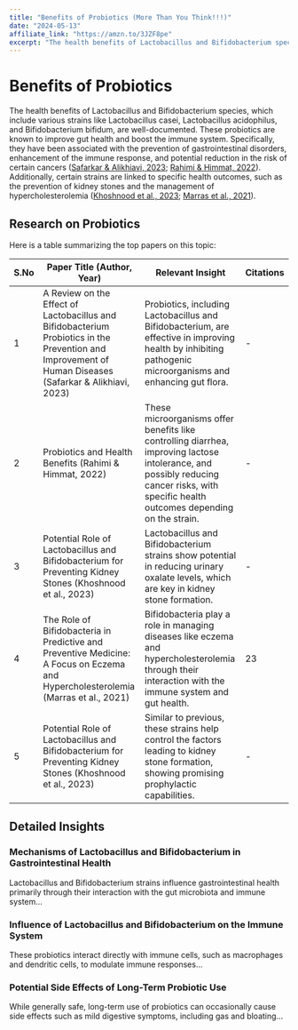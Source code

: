 ```yaml
---
title: "Benefits of Probiotics (More Than You Think!!!)"
date: "2024-05-13"
affiliate_link: "https://amzn.to/3JZF8pe"
excerpt: "The health benefits of Lactobacillus and Bifidobacterium species, which include various strains like Lactobacillus casei, Lactobacillus acidophilus..."
---
```


# Benefits of Probiotics

The health benefits of Lactobacillus and Bifidobacterium species, which include various strains like Lactobacillus casei, Lactobacillus acidophilus, and Bifidobacterium bifidum, are well-documented. These probiotics are known to improve gut health and boost the immune system. Specifically, they have been associated with the prevention of gastrointestinal disorders, enhancement of the immune response, and potential reduction in the risk of certain cancers ([Safarkar & Alikhiavi, 2023](https://typeset.io/papers/a-review-on-the-effect-of-lactobacillus-and-bifidobacterium-probiotics-4jfa); [Rahimi & Himmat, 2022](https://typeset.io/papers/probiotics-and-health-benefits-5ftu)). Additionally, certain strains are linked to specific health outcomes, such as the prevention of kidney stones and the management of hypercholesterolemia ([Khoshnood et al., 2023](https://typeset.io/papers/potential-role-of-lactobacillus-and-bifidobacterium-for-preventing-kidney-stones-3jtu); [Marras et al., 2021](https://typeset.io/papers/the-role-of-bifidobacteria-in-predictive-and-preventive-medicine-9eu4)).

## Research on Probiotics
Here is a table summarizing the top papers on this topic:

| S.No | Paper Title (Author, Year) | Relevant Insight | Citations |
|------|----------------------------|------------------|-----------|
| 1    | A Review on the Effect of Lactobacillus and Bifidobacterium Probiotics in the Prevention and Improvement of Human Diseases (Safarkar & Alikhiavi, 2023) | Probiotics, including Lactobacillus and Bifidobacterium, are effective in improving health by inhibiting pathogenic microorganisms and enhancing gut flora. | - |
| 2    | Probiotics and Health Benefits (Rahimi & Himmat, 2022) | These microorganisms offer benefits like controlling diarrhea, improving lactose intolerance, and possibly reducing cancer risks, with specific health outcomes depending on the strain. | - |
| 3    | Potential Role of Lactobacillus and Bifidobacterium for Preventing Kidney Stones (Khoshnood et al., 2023) | Lactobacillus and Bifidobacterium strains show potential in reducing urinary oxalate levels, which are key in kidney stone formation. | - |
| 4    | The Role of Bifidobacteria in Predictive and Preventive Medicine: A Focus on Eczema and Hypercholesterolemia (Marras et al., 2021) | Bifidobacteria play a role in managing diseases like eczema and hypercholesterolemia through their interaction with the immune system and gut health. | 23 |
| 5    | Potential Role of Lactobacillus and Bifidobacterium for Preventing Kidney Stones (Khoshnood et al., 2023) | Similar to previous, these strains help control the factors leading to kidney stone formation, showing promising prophylactic capabilities. | - |

## Detailed Insights

### Mechanisms of Lactobacillus and Bifidobacterium in Gastrointestinal Health

Lactobacillus and Bifidobacterium strains influence gastrointestinal health primarily through their interaction with the gut microbiota and immune system...

### Influence of Lactobacillus and Bifidobacterium on the Immune System

These probiotics interact directly with immune cells, such as macrophages and dendritic cells, to modulate immune responses...

### Potential Side Effects of Long-Term Probiotic Use

While generally safe, long-term use of probiotics can occasionally cause side effects such as mild digestive symptoms, including gas and bloating...
